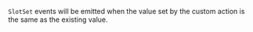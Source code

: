 `SlotSet` events will be emitted when the value set by the custom action is the same as the existing value.